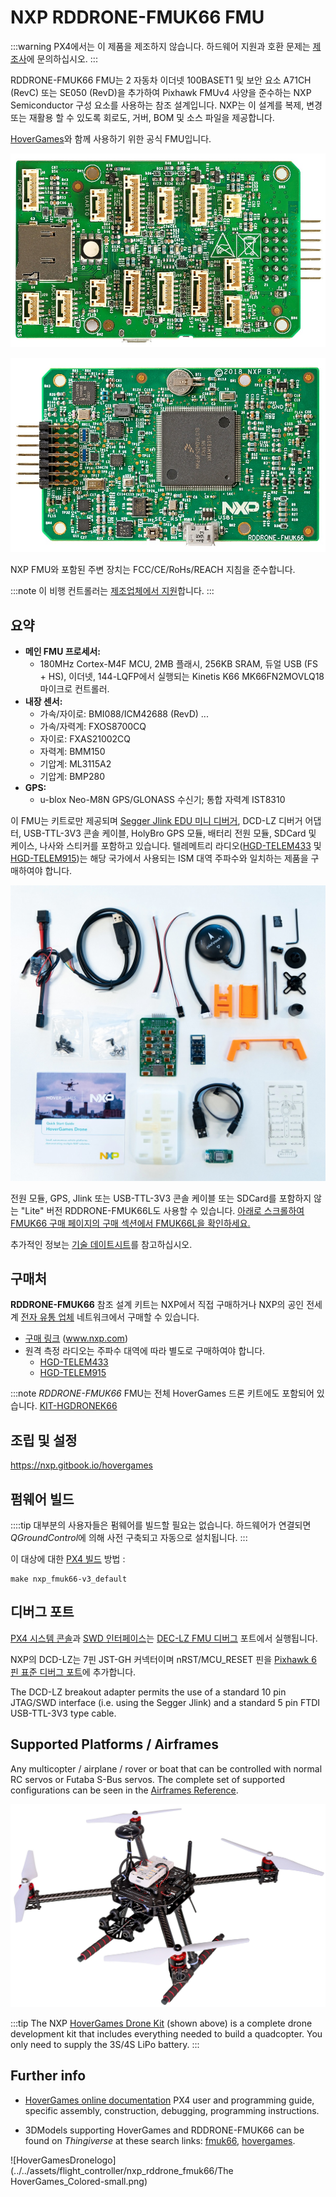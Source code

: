 # NXP RDDRONE-FMUK66 FMU

:::warning PX4에서는 이 제품을 제조하지 않습니다. 하드웨어 지원과 호환 문제는 [제조사](https://www.nxp.com/)에 문의하십시오.
:::

RDDRONE-FMUK66 FMU는 2  자동차 이더넷 100BASET1 및 보안 요소 A71CH (RevC) 또는 SE050 (RevD)을 추가하여 Pixhawk FMUv4 사양을 준수하는 NXP Semiconductor 구성 요소를 사용하는 참조 설계입니다. NXP는 이 설계를 복제, 변경 또는 재활용 할 수 있도록 회로도, 거버, BOM 및 소스 파일을 제공합니다.

[HoverGames](https://www.hovergames.com/)와 함께 사용하기 위한 공식 FMU입니다.

![RDDRONE-FMUK66 FMU Hero Image1](../../assets/flight_controller/nxp_rddrone_fmuk66/HoverGamesDrone_14042019_XL_020.jpg)

![RDDRONE-FMUK66 FMU Hero Image2](../../assets/flight_controller/nxp_rddrone_fmuk66/HoverGamesDrone_14042019_XL_021.jpg)

NXP FMU와 포함된 주변 장치는 FCC/CE/RoHs/REACH 지침을 준수합니다.

:::note
이 비행 컨트롤러는 [제조업체에서 지원](../flight_controller/autopilot_manufacturer_supported.md)합니다.
:::


## 요약

- **메인 FMU 프로세서:**
  - 180MHz Cortex-M4F MCU, 2MB 플래시, 256KB SRAM, 듀얼 USB (FS + HS), 이더넷, 144-LQFP에서 실행되는 Kinetis K66 MK66FN2MOVLQ18 마이크로 컨트롤러.
- **내장 센서:**
  - 가속/자이로: BMI088/ICM42688 (RevD) ...
  - 가속/자력계: FXOS8700CQ
  - 자이로: FXAS21002CQ
  - 자력계: BMM150
  - 기압계: ML3115A2
  - 기압계: BMP280
- **GPS:**
  - u-blox Neo-M8N GPS/GLONASS 수신기; 통합 자력계 IST8310


이 FMU는 키트로만 제공되며 [Segger Jlink EDU 미니 디버거](https://www.segger.com/products/debug-probes/j-link/models/j-link-edu-mini/), DCD-LZ 디버거 어댑터, USB-TTL-3V3 콘솔 케이블, HolyBro GPS 모듈, 배터리 전원 모듈, SDCard 및 케이스, 나사와 스티커를 포함하고 있습니다. 텔레메트리 라디오([HGD-TELEM433](https://www.nxp.com/part/HGD-TELEM433) 및 [HGD-TELEM915](https://www.nxp.com/part/HGD-TELEM915))는 해당 국가에서 사용되는 ISM 대역 주파수와 일치하는 제품을 구매하여야 합니다.

![RDDRONE-FMUK66 FMU Kit](../../assets/flight_controller/nxp_rddrone_fmuk66/rddrone_fmu66_kit_img_contents.jpg)

전원 모듈, GPS, Jlink 또는 USB-TTL-3V3 콘솔 케이블 또는 SDCard를 포함하지 않는 "Lite" 버전 RDDRONE-FMUK66L도 사용할 수 있습니다. [아래로 스크롤하여 FMUK66 구매 페이지의 구매 섹션에서 FMUK66L을 확인하세요.](https://www.nxp.com/design/designs/px4-robotic-drone-fmu-rddrone-fmuk66:RDDRONE-FMUK66#buy)

추가적인 정보는 [기술 데이트시트](https://www.nxp.com/design/designs/px4-robotic-drone-fmu-rddrone-fmuk66:RDDRONE-FMUK66)를 참고하십시오. <!-- www.nxp.com/rddrone-fmuk66 -->


## 구매처

**RDDRONE-FMUK66** 참조 설계 키트는 NXP에서 직접 구매하거나 NXP의 공인 전세계 [전자 유통 업체](https://www.nxp.com/support/sample-and-buy/distributor-network:DISTRIBUTORS) 네트워크에서 구매할 수 있습니다.

- [구매 링크](https://www.nxp.com/design/designs/px4-robotic-drone-fmu-rddrone-fmuk66:RDDRONE-FMUK66#buy) (www.nxp.com)
- 원격 측정 라디오는 주파수 대역에 따라 별도로 구매하여야 합니다.
  - [HGD-TELEM433](https://www.nxp.com/part/HGD-TELEM433)
  - [HGD-TELEM915](https://www.nxp.com/part/HGD-TELEM915)

:::note
*RDDRONE-FMUK66* FMU는 전체 HoverGames 드론 키트에도 포함되어 있습니다. [KIT-HGDRONEK66](https://www.nxp.com/applications/solutions/industrial/aerospace-and-mobile-robotics/uavs-drones-and-rovers/nxp-hovergames-drone-kit-including-rddrone-fmuk66-and-peripherals:KIT-HGDRONEK66#buy)

<!--
## Connectors

[Connector Diagram]

## Pinouts

[Pinouts listing or link]

## Dimensions

[Dimensions]

-->

## 조립 및 설정

https://nxp.gitbook.io/hovergames

## 펌웨어 빌드

::::tip 대부분의 사용자들은 펌웨어를 빌드할 필요는 없습니다. 하드웨어가 연결되면 *QGroundControl*에 의해 사전 구축되고 자동으로 설치됩니다.
:::

이 대상에 대한 [PX4 빌드](../dev_setup/building_px4.md) 방법 :
```
make nxp_fmuk66-v3_default
```


## 디버그 포트

[PX4 시스템 콘솔](../debug/system_console.md)과 [SWD 인터페이스](../debug/swd_debug.md)는 [DEC-LZ FMU 디버그](https://nxp.gitbook.io/hovergames/rddrone-fmuk66/connectors/debug-interface-dcd-lz) 포트에서 실행됩니다.

NXP의 DCD-LZ는 7핀 JST-GH 커넥터이며 nRST/MCU_RESET 핀을 [Pixhawk 6 핀 표준 디버그 포트](https://pixhawk.org/pixhawk-connector-standard/#dronecode_debug)에 추가합니다.

The DCD-LZ breakout adapter permits the use of a standard 10 pin JTAG/SWD interface (i.e. using the Segger Jlink) and a standard 5 pin FTDI USB-TTL-3V3 type cable.

<!--

## Peripherals

* [List of anything people should use with this hardware]

-->

## Supported Platforms / Airframes

Any multicopter / airplane / rover or boat that can be controlled with normal RC servos or Futaba S-Bus servos. The complete set of supported configurations can be seen in the [Airframes Reference](../airframes/airframe_reference.md).

![HoverGames Drone Kit](../../assets/flight_controller/nxp_rddrone_fmuk66/HoverGamesDrone_14042019_XL_001.jpg)

:::tip
The NXP [HoverGames Drone Kit](https://www.nxp.com/kit-hgdronek66) (shown above) is a complete drone development kit that includes everything needed to build a quadcopter. You only need to supply the 3S/4S LiPo battery.
:::

## Further info

- [HoverGames online documentation](https://nxp.gitbook.io/hovergames) PX4 user and programming guide, specific assembly, construction, debugging, programming instructions.

- 3DModels supporting HoverGames and RDDRONE-FMUK66 can be found on *Thingiverse* at these search links: [fmuk66](https://www.thingiverse.com/search?q=fmuk66&type=things&sort=relevant), [hovergames](https://www.thingiverse.com/search?q=hovergames&type=things&sort=relevant).

!\[HoverGamesDronelogo\](../../assets/flight_controller/nxp_rddrone_fmuk66/The HoverGames_Colored-small.png)


